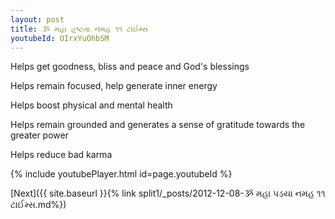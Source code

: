 ```yaml
---
layout: post
title: ૐ મહા હૃષ્ટતા નમહ ૧૧ ટાઈમ્સ
youtubeId: OIrxYuOhbSM
---
```

 
 
Helps get goodness, bliss and peace and God's blessings
 
Helps remain focused, help generate inner energy 
 
Helps boost physical and mental health 
 
Helps remain grounded and generates a sense of gratitude towards the greater power 
 
Helps reduce bad karma
 
 
 
 


{% include youtubePlayer.html id=page.youtubeId %}
 
[Next]({{ site.baseurl }}{% link  split1/_posts/2012-12-08-ૐ મહા પડયા નમહ ૧૧ ટાઈમ્સ.md%})
 
